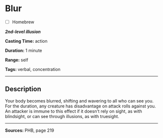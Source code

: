 # Blur

- [ ] Homebrew

***2nd-level illusion***

**Casting Time:** action

**Duration:** 1 minute

**Range:** self

**Tags:** verbal, concentration

---

## Description
Your body becomes blurred, shifting and wavering to all who can see you.
For the duration, any creature has disadvantage on attack rolls against you.
An attacker is immune to this effect if it doesn't rely on sight, as with blindsight, or can see through illusions, as with truesight.

---

**Sources:** PHB, page 219
